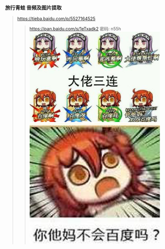 ### 旅行青蛙 音频及图片提取
>https://tieba.baidu.com/p/5527164525
>>https://pan.baidu.com/s/1eTxadk2 密码: n55h
![](../a/你他吗不会百度吗_IMG_0950.JPG)
![](/a/你他吗不会百度吗_IMG_0951.PNG)
